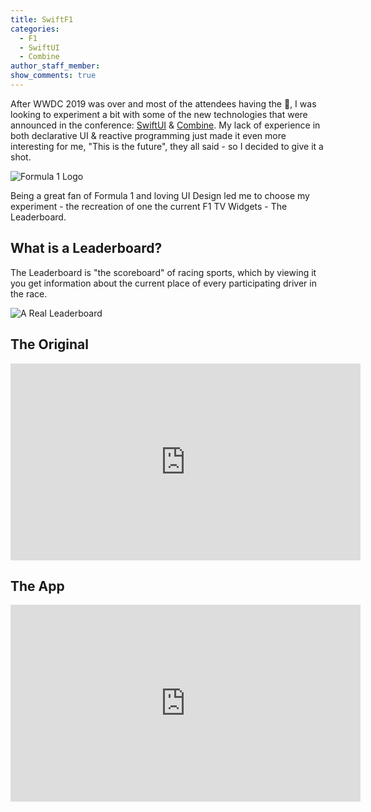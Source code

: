 ```yaml
---
title: SwiftF1
categories:
  - F1
  - SwiftUI
  - Combine
author_staff_member:
show_comments: true
---
```


After WWDC 2019 was over and most of the attendees having the 🤯, I was looking to experiment a bit with some of the new technologies that were announced in the conference: [SwiftUI](https://developer.apple.com/xcode/swiftui/) & [Combine](https://developer.apple.com/documentation/combine).
My lack of experience in both declarative UI & reactive programming just made it even more interesting for me,
"This is the future", they all said - so I decided to give it a shot.

![Formula 1 Logo](https://i.ndtvimg.com/i/2017-11/f1-logo-2018_827x510_81511713381.png)

Being a great fan of Formula 1 and loving UI Design led me to choose my experiment - the recreation of one the current F1 TV Widgets - The Leaderboard.

## What is a Leaderboard?

The Leaderboard is "the scoreboard" of racing sports, which by viewing it you get information about the current place of every participating driver in the race.


![A Real Leaderboard](https://static2.stuff.co.nz/1353282957/361/7969361.jpg)

## The Original

<iframe width="560" height="315" src="https://www.youtube.com/embed/dQw4w9WgXcQ" frameborder="0" allow="autoplay; encrypted-media" allowfullscreen></iframe>



## The App

<iframe width="560" height="315" src="https://www.youtube.com/embed/dQw4w9WgXcQ" frameborder="0" allow="autoplay; encrypted-media" allowfullscreen></iframe>
